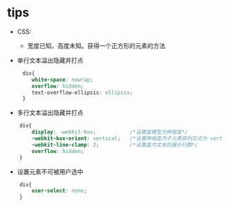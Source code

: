 # tips
- CSS:
    - 宽度已知，高度未知。获得一个正方形的元素的方法



- 单行文本溢出隐藏并打点
```css
     div{
        white-space: nowrap;
        overflow: hidden;
        text-overflow-ellipsis: ellipsis;   
     }
```
- 多行文本溢出隐藏并打点
```css
    div{
        display: -webkit-box;           /*设置盒模型为伸缩盒*/
        -webkit-box-orient: vertical;   /*设置伸缩盒内子元素排列方式为 vertical */
        -webkit-line-clamp: 2;          /*设置盒内文本的展示行数*/
        overflow: hidden;
    }
```
- 设置元素不可被用户选中
```css
    div{
        user-select: none;
    }
```
